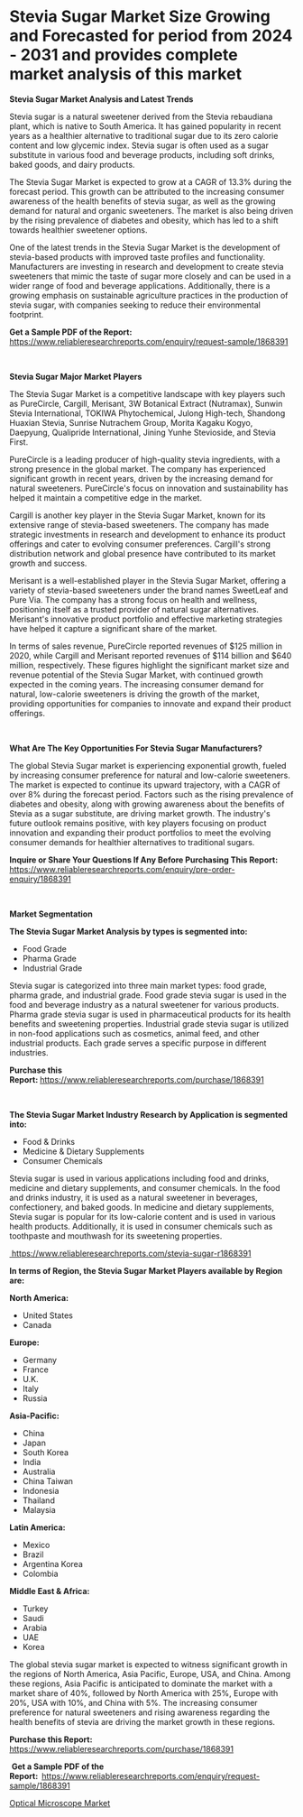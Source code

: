 <p><h1>Stevia Sugar Market Size Growing and Forecasted for period from 2024 - 2031 and provides complete market analysis of this market</h1></p><p><strong>Stevia Sugar Market Analysis and Latest Trends</strong></p>
<p><p>Stevia sugar is a natural sweetener derived from the Stevia rebaudiana plant, which is native to South America. It has gained popularity in recent years as a healthier alternative to traditional sugar due to its zero calorie content and low glycemic index. Stevia sugar is often used as a sugar substitute in various food and beverage products, including soft drinks, baked goods, and dairy products.</p><p>The Stevia Sugar Market is expected to grow at a CAGR of 13.3% during the forecast period. This growth can be attributed to the increasing consumer awareness of the health benefits of stevia sugar, as well as the growing demand for natural and organic sweeteners. The market is also being driven by the rising prevalence of diabetes and obesity, which has led to a shift towards healthier sweetener options.</p><p>One of the latest trends in the Stevia Sugar Market is the development of stevia-based products with improved taste profiles and functionality. Manufacturers are investing in research and development to create stevia sweeteners that mimic the taste of sugar more closely and can be used in a wider range of food and beverage applications. Additionally, there is a growing emphasis on sustainable agriculture practices in the production of stevia sugar, with companies seeking to reduce their environmental footprint.</p></p>
<p><strong>Get a Sample PDF of the Report:&nbsp;</strong> <a href="https://www.reliableresearchreports.com/enquiry/request-sample/1868391">https://www.reliableresearchreports.com/enquiry/request-sample/1868391</a></p>
<p>&nbsp;</p>
<p><strong>Stevia Sugar Major Market Players</strong></p>
<p><p>The Stevia Sugar Market is a competitive landscape with key players such as PureCircle, Cargill, Merisant, 3W Botanical Extract (Nutramax), Sunwin Stevia International, TOKIWA Phytochemical, Julong High-tech, Shandong Huaxian Stevia, Sunrise Nutrachem Group, Morita Kagaku Kogyo, Daepyung, Qualipride International, Jining Yunhe Stevioside, and Stevia First.</p><p>PureCircle is a leading producer of high-quality stevia ingredients, with a strong presence in the global market. The company has experienced significant growth in recent years, driven by the increasing demand for natural sweeteners. PureCircle's focus on innovation and sustainability has helped it maintain a competitive edge in the market.</p><p>Cargill is another key player in the Stevia Sugar Market, known for its extensive range of stevia-based sweeteners. The company has made strategic investments in research and development to enhance its product offerings and cater to evolving consumer preferences. Cargill's strong distribution network and global presence have contributed to its market growth and success.</p><p>Merisant is a well-established player in the Stevia Sugar Market, offering a variety of stevia-based sweeteners under the brand names SweetLeaf and Pure Via. The company has a strong focus on health and wellness, positioning itself as a trusted provider of natural sugar alternatives. Merisant's innovative product portfolio and effective marketing strategies have helped it capture a significant share of the market.</p><p>In terms of sales revenue, PureCircle reported revenues of $125 million in 2020, while Cargill and Merisant reported revenues of $114 billion and $640 million, respectively. These figures highlight the significant market size and revenue potential of the Stevia Sugar Market, with continued growth expected in the coming years. The increasing consumer demand for natural, low-calorie sweeteners is driving the growth of the market, providing opportunities for companies to innovate and expand their product offerings.</p></p>
<p>&nbsp;</p>
<p><strong>What Are The Key Opportunities For Stevia Sugar Manufacturers?</strong></p>
<p><p>The global Stevia Sugar market is experiencing exponential growth, fueled by increasing consumer preference for natural and low-calorie sweeteners. The market is expected to continue its upward trajectory, with a CAGR of over 8% during the forecast period. Factors such as the rising prevalence of diabetes and obesity, along with growing awareness about the benefits of Stevia as a sugar substitute, are driving market growth. The industry's future outlook remains positive, with key players focusing on product innovation and expanding their product portfolios to meet the evolving consumer demands for healthier alternatives to traditional sugars.</p></p>
<p><strong>Inquire or Share Your Questions If Any Before Purchasing This Report:</strong> <a href="https://www.reliableresearchreports.com/enquiry/pre-order-enquiry/1868391">https://www.reliableresearchreports.com/enquiry/pre-order-enquiry/1868391</a></p>
<p>&nbsp;</p>
<p><strong>Market Segmentation</strong></p>
<p><strong>The Stevia Sugar Market Analysis by types is segmented into:</strong></p>
<p><ul><li>Food Grade</li><li>Pharma Grade</li><li>Industrial Grade</li></ul></p>
<p><p>Stevia sugar is categorized into three main market types: food grade, pharma grade, and industrial grade. Food grade stevia sugar is used in the food and beverage industry as a natural sweetener for various products. Pharma grade stevia sugar is used in pharmaceutical products for its health benefits and sweetening properties. Industrial grade stevia sugar is utilized in non-food applications such as cosmetics, animal feed, and other industrial products. Each grade serves a specific purpose in different industries.</p></p>
<p><strong>Purchase this Report:&nbsp;</strong><a href="https://www.reliableresearchreports.com/purchase/1868391">https://www.reliableresearchreports.com/purchase/1868391</a></p>
<p>&nbsp;</p>
<p><strong>The Stevia Sugar Market Industry Research by Application is segmented into:</strong></p>
<p><ul><li>Food & Drinks</li><li>Medicine & Dietary Supplements</li><li>Consumer Chemicals</li></ul></p>
<p><p>Stevia sugar is used in various applications including food and drinks, medicine and dietary supplements, and consumer chemicals. In the food and drinks industry, it is used as a natural sweetener in beverages, confectionery, and baked goods. In medicine and dietary supplements, Stevia sugar is popular for its low-calorie content and is used in various health products. Additionally, it is used in consumer chemicals such as toothpaste and mouthwash for its sweetening properties.</p></p>
<p><a href="https://www.reliableresearchreports.com/stevia-sugar-r1868391">&nbsp;https://www.reliableresearchreports.com/stevia-sugar-r1868391</a></p>
<p><strong>In terms of Region, the Stevia Sugar Market Players available by Region are:</strong></p>
<p>
    <p> <strong> North America: </strong>
        <ul>
            <li>United States</li>
            <li>Canada</li>
        </ul>
        </p> 
    <p> <strong> Europe: </strong>
        <ul>
            <li>Germany</li>
            <li>France</li>
            <li>U.K.</li>
            <li>Italy</li>
            <li>Russia</li>
        </ul>
        </p> 
    <p> <strong> Asia-Pacific: </strong>
        <ul>
            <li>China</li>
            <li>Japan</li>
            <li>South Korea</li>
            <li>India</li>
            <li>Australia</li>
            <li>China Taiwan</li>
            <li>Indonesia</li>
            <li>Thailand</li>
            <li>Malaysia</li>
        </ul>
        </p> 
    <p> <strong> Latin America: </strong>
        <ul>
            <li>Mexico</li>
            <li>Brazil</li>
            <li>Argentina Korea</li>
            <li>Colombia</li>
        </ul>
        </p> 
    <p> <strong> Middle East & Africa: </strong>
        <ul>
            <li>Turkey</li>
            <li>Saudi</li>
            <li>Arabia</li>
            <li>UAE</li>
            <li>Korea</li>
        </ul>
    </p>
    </p>
<p><p>The global stevia sugar market is expected to witness significant growth in the regions of North America, Asia Pacific, Europe, USA, and China. Among these regions, Asia Pacific is anticipated to dominate the market with a market share of 40%, followed by North America with 25%, Europe with 20%, USA with 10%, and China with 5%. The increasing consumer preference for natural sweeteners and rising awareness regarding the health benefits of stevia are driving the market growth in these regions.</p></p>
<p><strong>Purchase this Report: </strong><a href="https://www.reliableresearchreports.com/purchase/1868391">https://www.reliableresearchreports.com/purchase/1868391</a></p>
<p>&nbsp;<strong>Get a Sample PDF of the Report:&nbsp;&nbsp;</strong><a href="https://www.reliableresearchreports.com/enquiry/request-sample/1868391">https://www.reliableresearchreports.com/enquiry/request-sample/1868391</a></p>
<p><strong></strong></p>
<p><p><a href="https://view.publitas.com/reportprime-1/global-optical-microscope-market-size-is-expected-to-experience-a-cagr-of-8-8-through-2024-2031-according-to-industry-projections/">Optical Microscope Market</a></p></p>